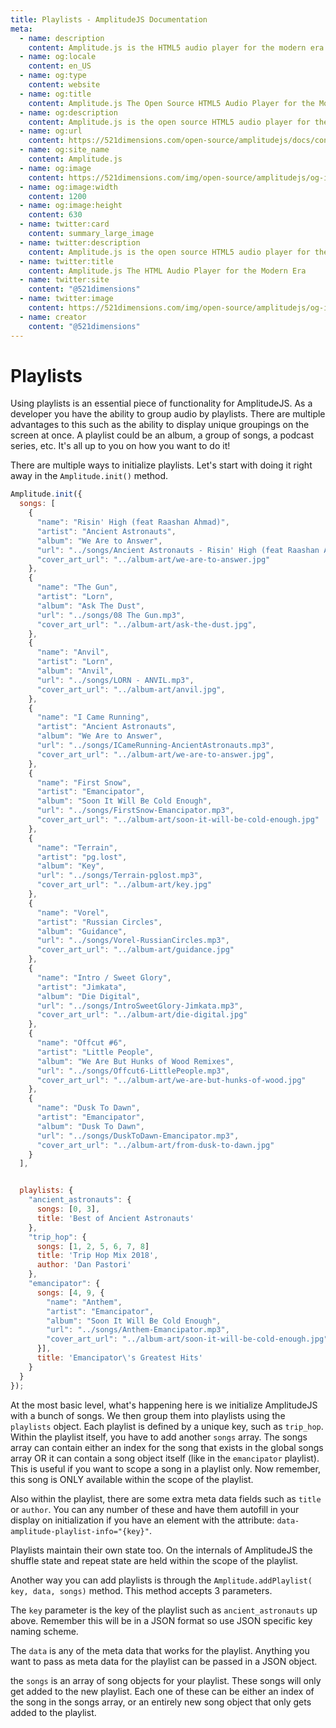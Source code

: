 ```yaml
---
title: Playlists - AmplitudeJS Documentation
meta:
  - name: description
    content: Amplitude.js is the HTML5 audio player for the modern era. Using no dependencies, take control of the browser and design a web audio player the way you want it to look.
  - name: og:locale
    content: en_US
  - name: og:type
    content: website
  - name: og:title
    content: Amplitude.js The Open Source HTML5 Audio Player for the Modern Era
  - name: og:description
    content: Amplitude.js is the open source HTML5 audio player for the modern era. Using no dependencies, take control of the browser and design an audio player the way you want it to look.
  - name: og:url
    content: https://521dimensions.com/open-source/amplitudejs/docs/configuration/playlists.html
  - name: og:site_name
    content: Amplitude.js
  - name: og:image
    content: https://521dimensions.com/img/open-source/amplitudejs/og-image-amplitudejs.png
  - name: og:image:width
    content: 1200
  - name: og:image:height
    content: 630
  - name: twitter:card
    content: summary_large_image
  - name: twitter:description
    content: Amplitude.js is the open source HTML5 audio player for the modern era. Using no dependencies, take control of the browser and design an audio player the way you want it to look. Available for free on Github.
  - name: twitter:title
    content: Amplitude.js The HTML Audio Player for the Modern Era
  - name: twitter:site
    content: "@521dimensions"
  - name: twitter:image
    content: https://521dimensions.com/img/open-source/amplitudejs/og-image-amplitudejs.png
  - name: creator
    content: "@521dimensions"
---
```


# Playlists
<carbon-ads/>
Using playlists is an essential piece of functionality for AmplitudeJS. As a developer you have the ability to group audio by playlists. There are multiple advantages to this such as the ability to display unique groupings on the screen at once. A playlist could be an album, a group of songs, a podcast series, etc. It's all up to you on how you want to do it!

There are multiple ways to initialize playlists. Let's start with doing it right away in the `Amplitude.init()` method.

```javascript
Amplitude.init({
  songs: [
    {
      "name": "Risin' High (feat Raashan Ahmad)",
      "artist": "Ancient Astronauts",
      "album": "We Are to Answer",
      "url": "../songs/Ancient Astronauts - Risin' High (feat Raashan Ahmad).mp3",
      "cover_art_url": "../album-art/we-are-to-answer.jpg"
    },
    {
      "name": "The Gun",
      "artist": "Lorn",
      "album": "Ask The Dust",
      "url": "../songs/08 The Gun.mp3",
      "cover_art_url": "../album-art/ask-the-dust.jpg",
    },
    {
      "name": "Anvil",
      "artist": "Lorn",
      "album": "Anvil",
      "url": "../songs/LORN - ANVIL.mp3",
      "cover_art_url": "../album-art/anvil.jpg",
    },
    {
      "name": "I Came Running",
      "artist": "Ancient Astronauts",
      "album": "We Are to Answer",
      "url": "../songs/ICameRunning-AncientAstronauts.mp3",
      "cover_art_url": "../album-art/we-are-to-answer.jpg",
    },
    {
      "name": "First Snow",
      "artist": "Emancipator",
      "album": "Soon It Will Be Cold Enough",
      "url": "../songs/FirstSnow-Emancipator.mp3",
      "cover_art_url": "../album-art/soon-it-will-be-cold-enough.jpg"
    },
    {
      "name": "Terrain",
      "artist": "pg.lost",
      "album": "Key",
      "url": "../songs/Terrain-pglost.mp3",
      "cover_art_url": "../album-art/key.jpg"
    },
    {
      "name": "Vorel",
      "artist": "Russian Circles",
      "album": "Guidance",
      "url": "../songs/Vorel-RussianCircles.mp3",
      "cover_art_url": "../album-art/guidance.jpg"
    },
    {
      "name": "Intro / Sweet Glory",
      "artist": "Jimkata",
      "album": "Die Digital",
      "url": "../songs/IntroSweetGlory-Jimkata.mp3",
      "cover_art_url": "../album-art/die-digital.jpg"
    },
    {
      "name": "Offcut #6",
      "artist": "Little People",
      "album": "We Are But Hunks of Wood Remixes",
      "url": "../songs/Offcut6-LittlePeople.mp3",
      "cover_art_url": "../album-art/we-are-but-hunks-of-wood.jpg"
    },
    {
      "name": "Dusk To Dawn",
      "artist": "Emancipator",
      "album": "Dusk To Dawn",
      "url": "../songs/DuskToDawn-Emancipator.mp3",
      "cover_art_url": "../album-art/from-dusk-to-dawn.jpg"
    }
  ],


  playlists: {
    "ancient_astronauts": {
      songs: [0, 3],
      title: 'Best of Ancient Astronauts'
    },
    "trip_hop": {
      songs: [1, 2, 5, 6, 7, 8]
      title: 'Trip Hop Mix 2018',
      author: 'Dan Pastori'
    },
    "emancipator": {
      songs: [4, 9, {
        "name": "Anthem",
        "artist": "Emancipator",
        "album": "Soon It Will Be Cold Enough",
        "url": "../songs/Anthem-Emancipator.mp3",
        "cover_art_url": "../album-art/soon-it-will-be-cold-enough.jpg"
      }],
      title: 'Emancipator\'s Greatest Hits'
    }
  }
});
```

At the most basic level, what's happening here is we initialize AmplitudeJS with a bunch of songs. We then group them into playlists using the `playlists` object. Each playlist is defined by a unique key, such as `trip_hop`. Within the playlist itself, you have to add another `songs` array. The songs array can contain either an index for the song that exists in the global songs array OR it can contain a song object itself (like in the `emancipator` playlist). This is useful if you want to scope a song in a playlist only. Now remember, this song is ONLY available within the scope of the playlist.

Also within the playlist, there are some extra meta data fields such as `title` or `author`. You can any number of these and have them autofill in your display on initialization if you have an element with the attribute: `data-amplitude-playlist-info="{key}"`.

Playlists maintain their own state too. On the internals of AmplitudeJS the shuffle state and repeat state are held within the scope of the playlist.

Another way you can add playlists is through the `Amplitude.addPlaylist( key, data, songs)` method. This method accepts 3 parameters.

The `key` parameter is the key of the playlist such as `ancient_astronauts` up above. Remember this will be in a JSON format so use JSON specific key naming scheme.

The `data` is any of the meta data that works for the playlist. Anything you want to pass as meta data for the playlist can be passed in a JSON object.

the `songs` is an array of song objects for your playlist. These songs will only get added to the new playlist. Each one of these can be either an index of the song in the songs array, or an entirely new song object that only gets added to the playlist.
